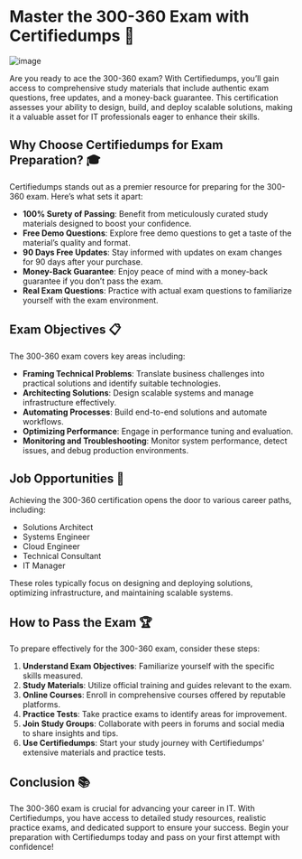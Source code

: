 # Master the 300-360 Exam with Certifiedumps 🚀
![image](https://github.com/user-attachments/assets/2e797da1-c64b-48ce-b43e-bb53f282a50e)

Are you ready to ace the 300-360 exam? With Certifiedumps, you’ll gain access to comprehensive study materials that include authentic exam questions, free updates, and a money-back guarantee. This certification assesses your ability to design, build, and deploy scalable solutions, making it a valuable asset for IT professionals eager to enhance their skills.

## Why Choose Certifiedumps for Exam Preparation? 🎓

Certifiedumps stands out as a premier resource for preparing for the 300-360 exam. Here’s what sets it apart:

- **100% Surety of Passing**: Benefit from meticulously curated study materials designed to boost your confidence.
- **Free Demo Questions**: Explore free demo questions to get a taste of the material’s quality and format.
- **90 Days Free Updates**: Stay informed with updates on exam changes for 90 days after your purchase.
- **Money-Back Guarantee**: Enjoy peace of mind with a money-back guarantee if you don’t pass the exam.
- **Real Exam Questions**: Practice with actual exam questions to familiarize yourself with the exam environment.

## Exam Objectives 📋

The 300-360 exam covers key areas including:

- **Framing Technical Problems**: Translate business challenges into practical solutions and identify suitable technologies.
- **Architecting Solutions**: Design scalable systems and manage infrastructure effectively.
- **Automating Processes**: Build end-to-end solutions and automate workflows.
- **Optimizing Performance**: Engage in performance tuning and evaluation.
- **Monitoring and Troubleshooting**: Monitor system performance, detect issues, and debug production environments.

## Job Opportunities 💼

Achieving the 300-360 certification opens the door to various career paths, including:

- Solutions Architect
- Systems Engineer
- Cloud Engineer
- Technical Consultant
- IT Manager

These roles typically focus on designing and deploying solutions, optimizing infrastructure, and maintaining scalable systems.

## How to Pass the Exam 🏆

To prepare effectively for the 300-360 exam, consider these steps:

1. **Understand Exam Objectives**: Familiarize yourself with the specific skills measured.
2. **Study Materials**: Utilize official training and guides relevant to the exam.
3. **Online Courses**: Enroll in comprehensive courses offered by reputable platforms.
4. **Practice Tests**: Take practice exams to identify areas for improvement.
5. **Join Study Groups**: Collaborate with peers in forums and social media to share insights and tips.
6. **Use Certifiedumps**: Start your study journey with Certifiedumps' extensive materials and practice tests.

## Conclusion 📚

The 300-360 exam is crucial for advancing your career in IT. With Certifiedumps, you have access to detailed study resources, realistic practice exams, and dedicated support to ensure your success. Begin your preparation with Certifiedumps today and pass on your first attempt with confidence!

